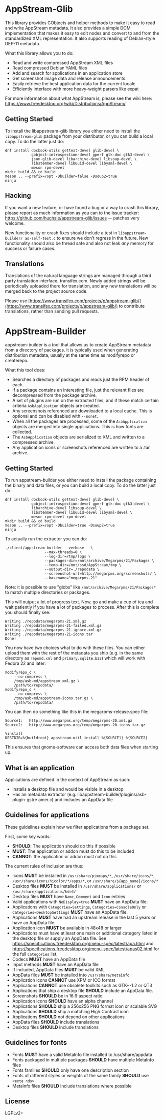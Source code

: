 AppStream-Glib
==============

This library provides GObjects and helper methods to make it easy to read and
write AppStream metadata. It also provides a simple DOM implementation that
makes it easy to edit nodes and convert to and from the standardized XML
representation. It also supports reading of Debian-style DEP-11 metadata.

What this library allows you to do:

 * Read and write compressed AppStream XML files
 * Read compressed Debian YAML files
 * Add and search for applications in an application store
 * Get screenshot image data and release announcements
 * Easily retrieve the best application data for the current locale
 * Efficiently interface with more heavy-weight parsers like expat

For more information about what AppStream is, please see the wiki here:
https://www.freedesktop.org/wiki/Distributions/AppStream/

Getting Started
---------------

To install the libappstream-glib library you either need to install the
`libappstream-glib` package from your distributor, or you can build a local
copy. To do the latter just do:

    dnf install docbook-utils gettext-devel glib-devel \
                gobject-introspection-devel gperf gtk-doc gtk3-devel \
                json-glib-devel libarchive-devel libsoup-devel \
                libstemmer-devel libuuid-devel libyaml-devel \
                meson rpm-devel
    mkdir build && cd build
    meson .. --prefix=/opt -Dbuilder=false -Dsoup2=true
    ninja

Hacking
-------

If you want a new feature, or have found a bug or a way to crash this library,
please report as much information as you can to the issue tracker:
https://github.com/hughsie/appstream-glib/issues -- patches very welcome.

New functionality or crash fixes should include a test in `libappstream-builder/
as-self-test.c`
to ensure we don't regress in the future. New functionality should also be
thread safe and also not leak *any* memory for success or failure cases.

Translations
------------

Translations of the natural language strings are managed through a
third party translation interface, transifex.com.
Newly added strings will be periodically uploaded there for translation,
and any new translations will be merged back to the project source code.

Please use [https://www.transifex.com/projects/p/appstream-glib/](https://www.transifex.com/projects/p/appstream-glib/) to contribute translations,
rather than sending pull requests.

AppStream-Builder
=================

appstream-builder is a tool that allows us to create AppStream metadata from a
directory of packages.
It is typically used when generating distribution metadata, usually at the same
time as modifyrepo or createrepo.

What this tool does:

 * Searches a directory of packages and reads just the RPM header of each.
 * If a package contains an interesting file, just the relevant files are
   decompressed from the package archive.
 * A set of plugins are run on the extracted files, and if these match certain
   criteria `AsbApplication` objects are created.
 * Any screenshots referenced are downloaded to a local cache.
   This is optional and can be disabled with `--nonet`.
 * When all the packages are processed, some of the `AsbApplication` objects are
   merged into single applications. This is how fonts are collected.
 * The `AsbApplication` objects are serialized to XML and written to a
   compressed archive.
 * Any application icons or screenshots referenced are written to a .tar archive.

Getting Started
---------------

To run appstream-builder you either need to install the package containing the
binary and data files, or you can build a local copy. To do the latter just do:

    dnf install docbook-utils gettext-devel glib-devel \
                gobject-introspection-devel gperf gtk-doc gtk3-devel \
                libarchive-devel libsoup-devel \
                libstemmer-devel libuuid-devel libyaml-devel \
                meson rpm-devel rpm-devel
    mkdir build && cd build
    meson .. --prefix=/opt -Dbuilder=true -Dsoup2=true
    ninja

To actually run the extractor you can do:

    ./client/appstream-builder --verbose   \
                      --max-threads=8 \
                      --log-dir=/tmp/logs \
                      --packages-dir=/mnt/archive/Megarpms/21/Packages \
                      --temp-dir=/mnt/ssd/AppStream/tmp \
                      --output-dir=./repodata \
                      --screenshot-url=http://megarpms.org/screenshots/ \
                      --basename="megarpms-21"

Note: it is possible to use "globs" like `/mnt/archive/Megarpms/21/Packages*` to
 match multiple directories or packages.

This will output a lot of progress text. Now, go and make a cup of tea and wait
patiently if you have a lot of packages to process. After this is complete
you should finally see:

    Writing ./repodata/megarpms-21.xml.gz
    Writing ./repodata/megarpms-21-failed.xml.gz
    Writing ./repodata/megarpms-21-ignore.xml.gz
    Writing ./repodata/megarpms-21-icons.tar
    Done!

You now have two choices what to do with these files. You can either upload
them with the rest of the metadata you ship (e.g. in the same directory as
`repomd.xml` and `primary.sqlite.bz2`) which will work with Fedora 22 and later:

    modifyrepo_c \
        --no-compress \
        /tmp/asb-md/appstream.xml.gz \
        /path/to/repodata/
    modifyrepo_c \
        --no-compress \
        /tmp/asb-md/appstream-icons.tar.gz \
        /path/to/repodata/

You can then do something like this in the megarpms-release.spec file:

    Source1:   http://www.megarpms.org/temp/megarpms-20.xml.gz
    Source2:   http://www.megarpms.org/temp/megarpms-20-icons.tar.gz

    %install
    DESTDIR=%{buildroot} appstream-util install %{SOURCE1} %{SOURCE2}

This ensures that gnome-software can access both data files when starting up.

What is an application
----------------------

Applications are defined in the context of AppStream as such:

 * Installs a desktop file and would be visible in a desktop
 * Has an metadata extractor (e.g. libappstream-builder/plugins/asb-plugin-gstre
amer.c)
   and includes an AppData file

Guidelines for applications
---------------------------

These guidelines explain how we filter applications from a package set.

First, some key words:
 * **SHOULD**: The application should do this if possible
 * **MUST**: The application or addon must do this to be included
 * **CANNOT**: the application or addon must not do this

The current rules of inclusion are thus:

 * Icons **MUST** be installed in `/usr/share/pixmaps/*`, `/usr/share/icons/*`,
   `/usr/share/icons/hicolor/*/apps/*`, or `/usr/share/${app_name}/icons/*`
 * Desktop files **MUST** be installed in `/usr/share/applications/`
   or `/usr/share/applications/kde4/`
 * Desktop files **MUST** have `Name`, `Comment` and `Icon` entries
 * Valid applications with `NoDisplay=true` **MUST** have an AppData file.
 * Applications with `Categories=Settings`, `Categories=ConsoleOnly` or
   `Categories=DesktopSettings` **MUST** have an AppData file.
 * Applications **MUST** have had an upstream release in the last 5 years or
   have an AppData file.
 * Application icon **MUST** be available in 48x48 or larger
 * Applications must have at least one main or additional category listed
   in the desktop file or supply an AppData file.
   See https://specifications.freedesktop.org/menu-spec/latest/apa.html and
   https://specifications.freedesktop.org/menu-spec/latest/apas02.html for the
   full `Categories` list.
 * Codecs **MUST** have an AppData file
 * Input methods **MUST** have an AppData file
 * If included, AppData files **MUST** be valid XML
 * AppData files **MUST** be installed into `/usr/share/metainfo`
 * Application icons **CANNOT** use XPM or ICO format
 * Applications **CANNOT** use obsolete toolkits such as GTK+-1.2 or QT3
 * Applications that ship a desktop file **SHOULD** include an AppData file.
 * Screenshots **SHOULD** be in 16:9 aspect ratio
 * Application icons **SHOULD** have an alpha channel
 * Applications **SHOULD** ship a 256x256 PNG format icon or scalable SVG
 * Applications **SHOULD** ship a matching High Contrast icon
 * Applications **SHOULD** not depend on other applications
 * AppData files **SHOULD** include translations
 * Desktop files **SHOULD** include translations

Guidelines for fonts
--------------------

 * Fonts **MUST** have a valid MetaInfo file installed to /usr/share/appdata
 * Fonts packaged in multiple packages **SHOULD** have multiple MetaInfo files
 * Fonts families **SHOULD** only have one description section
 * Fonts of different styles or weights of the same family **SHOULD** use `<exte
nds>`
 * MetaInfo files **SHOULD** include translations where possible

License
-------

LGPLv2+
